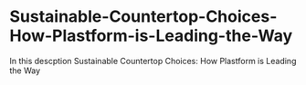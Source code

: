 # Sustainable-Countertop-Choices-How-Plastform-is-Leading-the-Way
In this descption Sustainable Countertop Choices: How Plastform is Leading the Way
